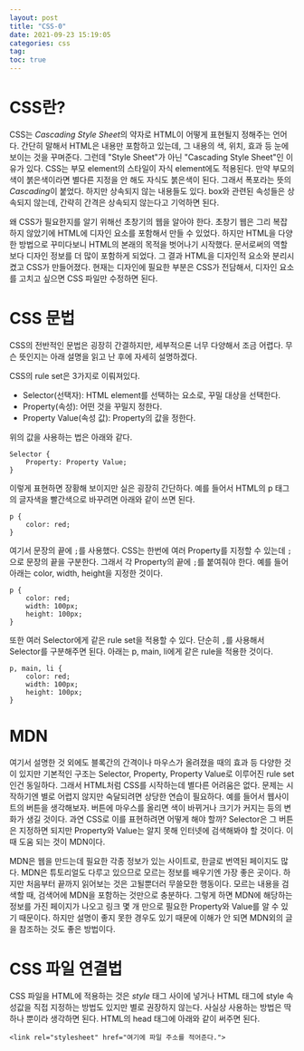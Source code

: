 ```yaml
---
layout: post
title: "CSS-0"
date: 2021-09-23 15:19:05
categories: css
tag:
toc: true
---
```


# CSS란?

CSS는 *Cascading Style Sheet*의 약자로 HTML이 어떻게 표현될지 정해주는 언어다. 간단히 말해서 HTML은 내용만 포함하고 있는데, 그 내용의 색, 위치, 효과 등 눈에 보이는 것을 꾸며준다. 그런데 "Style Sheet"가 아닌 "Cascading Style Sheet"인 이유가 있다. CSS는 부모 element의 스타일이 자식 element에도 적용된다. 만약 부모의 색이 붉은색이라면 별다른 지정을 안 해도 자식도 붉은색이 된다. 그래서 폭포라는 뜻의 *Cascading*이 붙었다. 하지만 상속되지 않는 내용들도 있다. box와 관련된 속성들은 상속되지 않는데, 간략히 간격은 상속되지 않는다고 기억하면 된다.

왜 CSS가 필요한지를 알기 위해선 초창기의 웹을 알아야 한다. 초창기 웹은 그리 복잡하지 않았기에 HTML에 디자인 요소를 포함해서 만들 수 있었다. 하지만 HTML을 다양한 방법으로 꾸미다보니 HTML의 본래의 목적을 벗어나기 시작했다. 문서로써의 역할보다 디자인 정보를 더 많이 포함하게 되었다. 그 결과 HTML을 디자인적 요소와 분리시켰고 CSS가 만들어졌다. 현재는 디자인에 필요한 부분은 CSS가 전담해서, 디자인 요소를 고치고 싶으면 CSS 파일만 수정하면 된다.

# CSS 문법

CSS의 전반적인 문법은 굉장히 간결하지만, 세부적으론 너무 다양해서 조금 어렵다. 무슨 뜻인지는 아래 설명을 읽고 난 후에 자세히 설명하겠다.

CSS의 rule set은 3가지로 이뤄져있다.

-   Selector(선택자): HTML element를 선택하는 요소로, 꾸밀 대상을 선택한다.
-   Property(속성): 어떤 것을 꾸밀지 정한다.
-   Property Value(속성 값): Property의 값을 정한다.

위의 값을 사용하는 법은 아래와 같다.

```
Selector {
    Property: Property Value;
}
```

이렇게 표현하면 장황해 보이지만 실은 굉장히 간단하다. 예를 들어서 HTML의 p 태그의 글자색을 빨간색으로 바꾸려면 아래와 같이 쓰면 된다.

```
p {
    color: red;
}
```

여기서 문장의 끝에 `;`를 사용했다. CSS는 한번에 여러 Property를 지정할 수 있는데 `;`으로 문장의 끝을 구분한다. 그래서 각 Property의 끝에 `;`를 붙여줘야 한다. 예를 들어 아래는 color, width, height을 지정한 것이다.

```
p {
    color: red;
    width: 100px;
    height: 100px;
}
```

또한 여러 Selector에게 같은 rule set을 적용할 수 있다. 단순히 `,`를 사용해서 Selector를 구분해주면 된다. 아래는 p, main, li에게 같은 rule을 적용한 것이다.

```
p, main, li {
    color: red;
    width: 100px;
    height: 100px;
}
```

# MDN

여기서 설명한 것 외에도 블록간의 간격이나 마우스가 올려졌을 때의 효과 등 다양한 것이 있지만 기본적인 구조는 Selector, Property, Property Value로 이루어진 rule set인건 동일하다. 그래서 HTML처럼 CSS를 시작하는데 별다른 어려움은 없다. 문제는 시작하기엔 별로 어렵지 않지만 숙달되려면 상당한 연습이 필요하다. 예를 들어서 웹사이트의 버튼을 생각해보자. 버튼에 마우스를 올리면 색이 바뀌거나 크기가 커지는 등의 변화가 생길 것이다. 과연 CSS로 이를 표현하려면 어떻게 해야 할까? Selector은 그 버튼은 지정하면 되지만 Property와 Value는 알지 못해 인터넷에 검색해봐야 할 것이다. 이 때 도움 되는 것이 MDN이다.

MDN은 웹을 만드는데 필요한 각종 정보가 있는 사이트로, 한글로 번역된 페이지도 많다. MDN은 튜토리얼도 다루고 있으므로 모르는 정보를 배우기엔 가장 좋은 곳이다. 하지만 처음부터 끝까지 읽어보는 것은 고될뿐더러 무쓸모한 행동이다. 모르는 내용을 검색할 때, 검색어에 MDN을 포함하는 것만으로 충분하다. 그렇게 하면 MDN에 해당하는 정보를 가진 페이지가 나오고 링크 몇 개 만으로 필요한 Property와 Value를 알 수 있기 때문이다. 하지만 설명이 좋지 못한 경우도 있기 때문에 이해가 안 되면 MDN외의 글을 참조하는 것도 좋은 방법이다.

# CSS 파일 연결법

CSS 파일을 HTML에 적용하는 것은 _style_ 태그 사이에 넣거나 HTML 태그에 style 속성값을 직접 지정하는 방법도 있지만 별로 권장하지 않는다. 사실상 사용하는 방법은 딱 하나 뿐이라 생각하면 된다. HTML의 head 태그에 아래와 같이 써주면 된다.

```
<link rel="stylesheet" href="여기에 파일 주소를 적어준다.">
```

